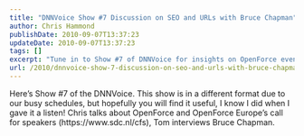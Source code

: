 ```yaml
---
title: "DNNVoice Show #7 Discussion on SEO and URLs with Bruce Chapman"
author: Chris Hammond
publishDate: 2010-09-07T13:37:23
updateDate: 2010-09-07T13:37:23
tags: []
excerpt: "Tune in to Show #7 of DNNVoice for insights on OpenForce events and speaker opportunities. Plus, an exclusive interview with Bruce Chapman!"
url: /2010/dnnvoice-show-7-discussion-on-seo-and-urls-with-bruce-chapman  # Use the generated URL with year
---
```

<p>Here’s Show #7 of the DNNVoice. This show is in a different format due to our busy schedules, but hopefully you will find it useful, I know I did when I gave it a listen! Chris talks about OpenForce and OpenForce Europe’s call for speakers (https://www.sdc.nl/cfs), Tom interviews Bruce Chapman.</p><img src="https://feeds.feedburner.com/~r/dnnvoice/~4/1eQb0GqVbCM" height="1" width="1"/>


